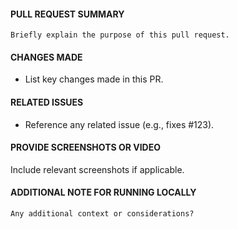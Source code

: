#### PULL REQUEST SUMMARY

`Briefly explain the purpose of this pull request.`

#### CHANGES MADE

- List key changes made in this PR.

#### RELATED ISSUES

- Reference any related issue (e.g., fixes #123).

#### PROVIDE SCREENSHOTS OR VIDEO

Include relevant screenshots if applicable.

#### ADDITIONAL NOTE FOR RUNNING LOCALLY

`Any additional context or considerations?`
